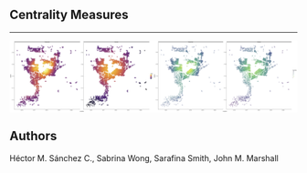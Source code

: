 ## Centrality Measures

<hr>

<img src="./media/GordonvaleHex.jpg" width="50%" align="middle"><img src="./media/GordonvaleScatter.jpg" width="50%" align="middle">

## Authors

Héctor M. Sánchez C., Sabrina Wong, Sarafina Smith, John M. Marshall
